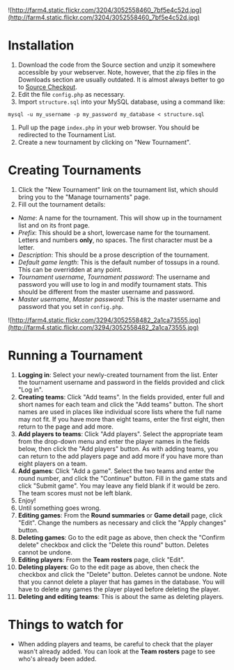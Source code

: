 ![http://farm4.static.flickr.com/3204/3052558460_7bf5e4c52d.jpg](http://farm4.static.flickr.com/3204/3052558460_7bf5e4c52d.jpg)

# Installation #
  1. Download the code from the Source section and unzip it somewhere accessible by your webserver. Note, however, that the zip files in the Downloads section are usually outdated. It is almost always better to go to [Source Checkout](http://code.google.com/p/qbsql/source/checkout).
  1. Edit the file `config.php` as necessary.
  1. Import `structure.sql` into your MySQL database, using a command like:
```
mysql -u my_username -p my_password my_database < structure.sql
```
  1. Pull up the page `index.php` in your web browser. You should be redirected to the Tournament List.
  1. Create a new tournament by clicking on "New Tournament".

# Creating Tournaments #
  1. Click the "New Tournament" link on the tournament list, which should bring you to the "Manage tournaments" page.
  1. Fill out the tournament details:
  * _Name_: A name for the tournament. This will show up in the tournament list and on its front page.
  * _Prefix_: This should be a short, lowercase name for the tournament. Letters and numbers **only**, no spaces. The first character must be a letter.
  * _Description_: This should be a prose description of the tournament.
  * _Default game length_: This is the default number of tossups in a round. This can be overridden at any point.
  * _Tournament username_, _Tournament password_: The username and password you will use to log in and modify tournament stats. This should be different from the master username and password.
  * _Master username_, _Master password_: This is the master username and password that you set in `config.php`.

![http://farm4.static.flickr.com/3294/3052558482_2a1ca73555.jpg](http://farm4.static.flickr.com/3294/3052558482_2a1ca73555.jpg)

# Running a Tournament #
  1. **Logging in**: Select your newly-created tournament from the list. Enter the tournament username and password in the fields provided and click "Log in".
  1. **Creating teams**: Click "Add teams". In the fields provided, enter full and short names for each team and click the "Add teams" button. The short names are used in places like individual score lists where the full name may not fit. If you have more than eight teams, enter the first eight, then return to the page and add more.
  1. **Add players to teams**: Click "Add players". Select the appropriate team from the drop-down menu and enter the player names in the fields below, then click the "Add players" button. As with adding teams, you can return to the add players page and add more if you have more than eight players on a team.
  1. **Add games**: Click "Add a game". Select the two teams and enter the round number, and click the "Continue" button. Fill in the game stats and click "Submit game". You may leave any field blank if it would be zero. The team scores must not be left blank.
  1. Enjoy!
  1. Until something goes wrong.
  1. **Editing games**: From the **Round summaries** or **Game detail** page, click "Edit". Change the numbers as necessary and click the "Apply changes" button.
  1. **Deleting games**: Go to the edit page as above, then check the "Confirm delete" checkbox and click the "Delete this round" button. Deletes cannot be undone.
  1. **Editing players**: From the **Team rosters** page, click "Edit".
  1. **Deleting players**: Go to the edit page as above, then check the checkbox and click the "Delete" button. Deletes cannot be undone. Note that you cannot delete a player that has games in the database. You will have to delete any games the player played before deleting the player.
  1. **Deleting and editing teams**: This is about the same as deleting players.

# Things to watch for #
  * When adding players and teams, be careful to check that the player wasn't already added. You can look at the **Team rosters** page to see who's already been added.